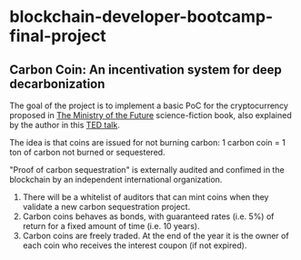 # blockchain-developer-bootcamp-final-project

## Carbon Coin: An incentivation system for deep decarbonization

The goal of the project is to implement a basic PoC for the cryptocurrency proposed in <a href="https://en.wikipedia.org/wiki/The_Ministry_for_the_Future"> The Ministry of the Future</a> science-fiction book, also explained by the author in this <a href="https://www.ted.com/talks/kim_stanley_robinson_remembering_climate_change_a_message_from_the_year_2071">TED talk</a>.

The idea is that coins are issued for not burning carbon: 1 carbon coin = 1 ton of carbon not burned or sequestered. 

"Proof of carbon sequestration" is externally audited and confimed in the blockchain by an independent international organization. 

1. There will be a whitelist of auditors that can mint coins when they validate a new carbon sequestration project.
2. Carbon coins behaves as bonds, with guaranteed rates (i.e. 5%) of return for a fixed amount of time (i.e. 10 years).
3. Carbon coins are freely traded. At the end of the year it is the owner of each coin who receives the interest coupon (if not expired).






